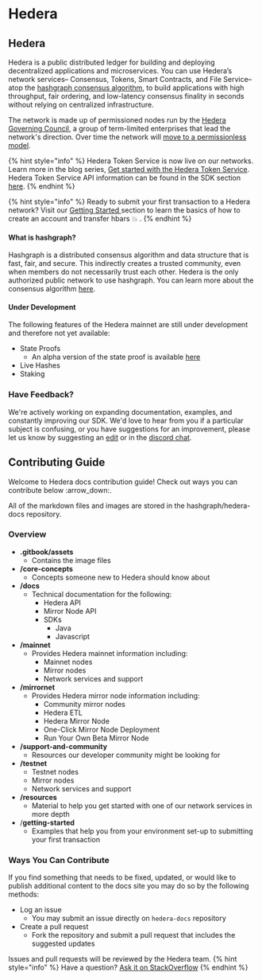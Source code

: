 # Hedera

## Hedera

Hedera is a public distributed ledger for building and deploying decentralized applications and microservices. You can use Hedera’s network services– Consensus, Tokens, Smart Contracts, and File Service–atop the [hashgraph consensus algorithm](core-concepts/hashgraph-consensus-algorithms/), to build applications with high throughput, fair ordering, and low-latency consensus finality in seconds without relying on centralized infrastructure.

The network is made up of permissioned nodes run by the [Hedera Governing Council](https://hedera.com/council), a group of term-limited enterprises that lead the network's direction. Over time the network will [move to a permissionless model](https://www.youtube.com/watch?v=QTNNYeSks-s).

{% hint style="info" %}
Hedera Token Service is now live on our networks. Learn more in the blog series, [Get started with the Hedera Token Service](https://hedera.com/blog/get-started-with-the-hedera-token-service-part-1). Hedera Token Service API information can be found in the SDK section [here](docs/hedera-api/token-service/).&#x20;
{% endhint %}

{% hint style="info" %}
Ready to submit your first transaction to a Hedera network? Visit our [Getting Started ](getting-started/introduction.md)section to learn the basics of how to create an account and transfer hbars :boom: .&#x20;
{% endhint %}

#### What is hashgraph?

Hashgraph is a distributed consensus algorithm and data structure that is fast, fair, and secure. This indirectly creates a trusted community, even when members do not necessarily trust each other. Hedera is the only authorized public network to use hashgraph. You can learn more about the consensus algorithm [here](core-concepts/hashgraph-consensus-algorithms/).

#### Under Development

The following features of the Hedera mainnet are still under development and therefore not yet available:

* State Proofs
  * An alpha version of the state proof is available [here](docs/mirror-node-api/rest-api.md#state-proof-alpha)
* Live Hashes
* Staking

### Have Feedback?

We're actively working on expanding documentation, examples, and constantly improving our SDK. We'd love to hear from you if a particular subject is confusing, or you have suggestions for an improvement, please let us know by suggesting an [edit](https://github.com/hashgraph/hedera-docs) or in the [discord chat](https://hedera.com/discord).

## Contributing Guide

Welcome to Hedera docs contribution guide! Check out ways you can contribute below :arrow\_down:.

All of the markdown files and images are stored in the hashgraph/hedera-docs repository.

### Overview

* **.gitbook/assets**
  * Contains the image files
* **/core-concepts**
  * Concepts someone new to Hedera should know about
* **/docs**
  * Technical documentation for the following:
    * Hedera API
    * Mirror Node API
    * SDKs
      * Java
      * Javascript
* **/mainnet**
  * Provides Hedera mainnet information including:
    * Mainnet nodes
    * Mirror nodes
    * Network services and support
* **/mirrornet**
  * Provides Hedera mirror node information including:
    * Community mirror nodes
    * Hedera ETL
    * Hedera Mirror Node
    * One-Click Mirror Node Deployment
    * Run Your Own Beta Mirror Node
* **/support-and-community**
  * Resources our developer community might be looking for
* **/testnet**
  * Testnet nodes
  * Mirror nodes
  * Network services and support
* **/resources**
  * Material to help you get started with one of our network services in more depth
* /**getting-started**
  * Examples that help you from your environment set-up to submitting your first transaction

### Ways You Can Contribute

If you find something that needs to be fixed, updated, or would like to publish additional content to the docs site you may do so by the following methods:

* Log an issue
  * You may submit an issue directly on `hedera-docs` repository&#x20;
* Create a pull request&#x20;
  * Fork the repository and submit a pull request that includes the suggested updates&#x20;

Issues and pull requests will be reviewed by the Hedera team.&#x20;
{% hint style="info" %}
Have a question?
[Ask it on StackOverflow](https://stackoverflow.com/questions/tagged/hedera-hashgraph)&#x20;
{% endhint %}
